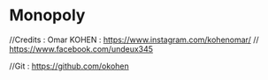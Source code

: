 # Monopoly

//Credits : Omar KOHEN :    https://www.instagram.com/kohenomar/
//                          https://www.facebook.com/undeux345

//Git :  https://github.com/okohen
